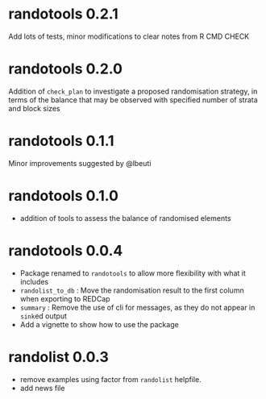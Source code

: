 # randotools 0.2.1

Add lots of tests, minor modifications to clear notes from R CMD CHECK

# randotools 0.2.0

Addition of `check_plan` to investigate a proposed randomisation strategy, in terms of 
the balance that may be observed with specified number of strata and block sizes

# randotools 0.1.1

Minor improvements suggested by @lbeuti

# randotools 0.1.0

* addition of tools to assess the balance of randomised elements

# randotools 0.0.4

* Package renamed to `randotools` to allow more flexibility with what it includes
* `randolist_to_db` : Move the randomisation result to the first column when exporting to REDCap
* `summary` : Remove the use of cli for messages, as they do not appear in `sink`ed output
* Add a vignette to show how to use the package

# randolist 0.0.3

* remove examples using factor from `randolist` helpfile.
* add news file
